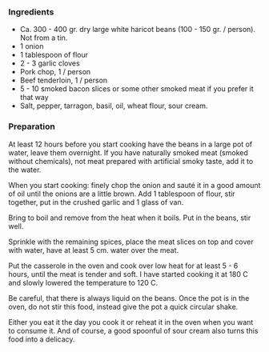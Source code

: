 
### Ingredients
- Ca. 300 - 400 gr. dry large white haricot beans (100 - 150 gr. / person). Not from a tin.
- 1 onion
- 1 tablespoon of flour
- 2 - 3 garlic cloves
- Pork chop, 1 / person
- Beef tenderloin, 1 / person
- 5 - 10 smoked bacon slices or some other smoked meat if you prefer it that way
- Salt, pepper, tarragon, basil, oil, wheat flour, sour cream.

### Preparation
At least 12 hours before you start cooking have the beans in a large pot of water, leave them overnight. If you have naturally smoked meat (smoked without chemicals), not meat prepared with artificial smoky taste, add it to the water.

 When you start cooking: finely chop the onion and sauté it in a good amount of oil until the onions are a little brown. Add 1 tablespoon of flour, stir together, put in the crushed garlic and 1 glass of van.

 Bring to boil and remove from the heat when it boils. Put in the beans, stir well.

 Sprinkle with the remaining spices, place the meat slices on top and cover with water, have at least 5 cm. water over the meat.

 Put the casserole in the oven and cook over low heat for at least 5 - 6 hours, until the meat is tender and soft. I have started cooking it at 180 C and slowly lowered the temperature to 120 C.

 Be careful, that there is always liquid on the beans. Once the pot is in the oven, do not stir this food, instead give the pot a quick circular shake.

 Either you eat it the day you cook it or reheat it in the oven when you want to consume it. And of course, a good spoonful of sour cream also turns this food into a delicacy.

  